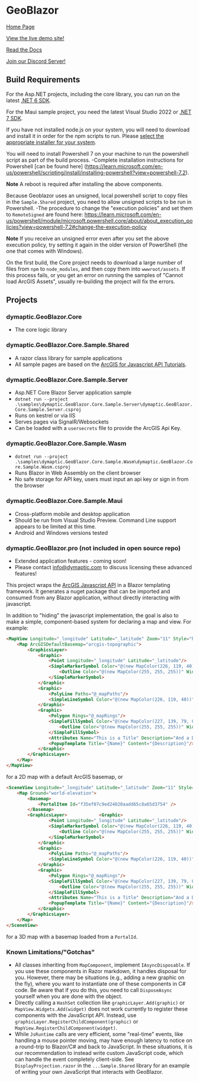 ﻿# GeoBlazor

[Home Page](https://www.geoblazor.com)

[View the live demo site!](https://samples.geoblazor.com)

[Read the Docs](https://docs.geoblazor.com)

[Join our Discord Server!](https://discord.gg/hcmbPzn4VW)

## Build Requirements

For the Asp.NET projects, including the core library, you can run on the latest [.NET 6 SDK](https://dotnet.microsoft.com/en-us/download).

For the Maui sample project, you need the latest Visual Studio 2022 or [.NET 7 SDK](https://dotnet.microsoft.com/en-us/download).

If you have not installed node.js on your system, you will need to download and install it in order for the npm scripts to run. Please [select
the appropriate installer for your system](https://nodejs.org/en/download/).

You will need to install Powershell 7 on your machine to run the powershell script as part of the build process.
-Complete installation instructions for Powershell [can be found here]
(https://learn.microsoft.com/en-us/powershell/scripting/install/installing-powershell?view=powershell-7.2).

**Note** A reboot is required after installing the above components.

Because Geoblazor uses an unsigned, local powershell script to copy files in the `Sample.Shared` project, you need to allow unsigned scripts to be run in Powershell.
-The procedure to change the "execution policies" and set them to `RemoteSigned` are found here:
https://learn.microsoft.com/en-us/powershell/module/microsoft.powershell.core/about/about_execution_policies?view=powershell-7.2#change-the-execution-policy

**Note** If you receive an unsigned error even after you set the above execution policy, try setting it again in the older version of PowerShell (the one that comes with Windows).

On the first build, the Core project needs to download a large number of files from `npm` to `node_modules`, and then copy them into `wwwroot/assets`. If this process fails, or you get an error on running the samples of "Cannot load ArcGIS Assets", usually re-building the project will fix the errors.

## Projects

### dymaptic.GeoBlazor.Core

- The core logic library

### dymaptic.GeoBlazor.Core.Sample.Shared

- A razor class library for sample applications
- All sample pages are based on the [ArcGIS for Javascript API Tutorials](https://developers.arcgis.com/javascript/latest/).

### dymaptic.GeoBlazor.Core.Sample.Server

- Asp.NET Core Blazor Server application sample
- `dotnet run --project .\samples\dymaptic.GeoBlazor.Core.Sample.Server\dymaptic.GeoBlazor.Core.Sample.Server.csproj`
- Runs on kestrel or via IIS
- Serves pages via SignalR/Websockets
- Can be loaded with a `usersecrets` file to provide the ArcGIS Api Key.

### dymaptic.GeoBlazor.Core.Sample.Wasm

- `dotnet run --project .\samples\dymaptic.GeoBlazor.Core.Sample.Wasm\dymaptic.GeoBlazor.Core.Sample.Wasm.csproj`
- Runs Blazor in Web Assembly on the client browser
- No safe storage for API key, users must input an api key or sign in from the browser

### dymaptic.GeoBlazor.Core.Sample.Maui

- Cross-platform mobile and desktop application
- Should be run from Visual Studio Preview. Command Line support appears to be limited at this time.
- Android and Windows versions tested

### dymaptic.GeoBlazor.pro (not included in open source repo)

- Extended application features - coming soon!
- Please contact info@dymaptic.com to discuss licensing these advanced features!

This project wraps the [ArcGIS Javascript API](https://developers.arcgis.com/javascript/latest/) in a Blazor templating framework.
It generates a nuget package that can be imported and consumed from any Blazor application, without directly interacting with javascript.

In addition to "hiding" the javascript implementation, the goal is also to make a simple, component-based system for declaring a map and view. For example:

```html
<MapView Longitude="_longitude" Latitude="_latitude" Zoom="11" Style="height: 600px; width: 100%;">
    <Map ArcGISDefaultBasemap="arcgis-topographic">
        <GraphicsLayer>
            <Graphic>
                <Point Longitude="_longitude" Latitude="_latitude"/>
                <SimpleMarkerSymbol Color="@(new MapColor(226, 119, 40))">
                    <Outline Color="@(new MapColor(255, 255, 255))" Width="1"/>
                </SimpleMarkerSymbol>
            </Graphic>
            <Graphic>
                <PolyLine Paths="@_mapPaths"/>
                <SimpleLineSymbol Color="@(new MapColor(226, 119, 40))" Width="2"/>
            </Graphic>
            <Graphic>
                <Polygon Rings="@_mapRings"/>
                <SimpleFillSymbol Color="@(new MapColor(227, 139, 79, 0.8))">
                    <Outline Color="@(new MapColor(255, 255, 255))" Width="1"/>
                </SimpleFillSymbol>
                <Attributes Name="This is a Title" Description="And a Description"/>
                <PopupTemplate Title="{Name}" Content="{Description}"/>
            </Graphic>
        </GraphicsLayer>
    </Map>
</MapView>
```

for a 2D map with a default ArcGIS basemap, or

```html
<SceneView Longitude="_longitude" Latitude="_latitude" Zoom="11" Style="height: 600px; width: 100%;" ZIndex="2000" Tilt="76">
    <Map Ground="world-elevation">
        <Basemap>
            <PortalItem Id="f35ef07c9ed24020aadd65c8a65d3754" />
        </Basemap>
        <GraphicsLayer>            <Graphic>
                <Point Longitude="_longitude" Latitude="_latitude"/>
                <SimpleMarkerSymbol Color="@(new MapColor(226, 119, 40))">
                    <Outline Color="@(new MapColor(255, 255, 255))" Width="1"/>
                </SimpleMarkerSymbol>
            </Graphic>
            <Graphic>
                <PolyLine Paths="@_mapPaths"/>
                <SimpleLineSymbol Color="@(new MapColor(226, 119, 40))" Width="2"/>
            </Graphic>
            <Graphic>
                <Polygon Rings="@_mapRings"/>
                <SimpleFillSymbol Color="@(new MapColor(227, 139, 79, 0.8))">
                    <Outline Color="@(new MapColor(255, 255, 255))" Width="1"/>
                </SimpleFillSymbol>
                <Attributes Name="This is a Title" Description="And a Description"/>
                <PopupTemplate Title="{Name}" Content="{Description}"/>
            </Graphic>
        </GraphicsLayer>
    </Map>
</SceneView>
```

for a 3D map with a basemap loaded from a `PortalId`.

### Known Limitations/"Gotchas"

- All classes inheriting from `MapComponent`, implement `IAsyncDisposable`. If you use these components in Razor markdown,
  it handles disposal for you. However, there may be situations (e.g., adding a new graphic on the fly),
  where you want to instantiate one of these components in C# code. Be aware that if you do this, you need to call
  `DisposeAsync` yourself when you are done with the object.
- Directly calling a `HashSet` collection like  `graphicLayer.Add(graphic)` or `MapView.Widgets.Add(widget)` does not
  work currently to register these components with the JavaScript API. Instead, use
  `graphicLayer.RegisterChildComponent(graphic)` or `MapView.RegisterChildComponent(widget)`.
- While `JsRuntime` calls are very efficient, some "real-time" events, like handling a mouse pointer moving,
  may have enough latency to notice on a round-trip to Blazor/C# and back to JavaScript. In these situations, it is
  our recommendation to instead write custom JavaScript code, which can handle the event completely client-side.
  See `DisplayProjection.razor` in the `...Sample.Shared` library for an example of writing your own JavaScript that interacts
  with GeoBlazor.
